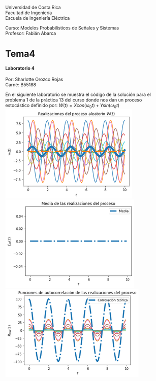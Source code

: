 Universidad de Costa Rica  
Facultad de Ingeniería  
Escuela de Ingeniería Eléctrica  

Curso: Modelos Probabilísticos de Señales y Sistemas  
Profesor: Fabián Abarca  

# Tema4 
#### Laboratorio 4 ####


Por: Sharlotte Orozco Rojas  
Carné: B55188  


En el siguiente laboratorio se muestra el código de la solución para el problema 1 de la práctica 13 del curso
donde nos dan un proceso estocástico definido por:
$W(t) = Xcos(\omega_0t) + Ysin(\omega_0t)$
![GitHub ProcesoAleatorio](/ProcesoAleatorio.png)
![GitHub Media](/Media.png)
![GitHub Autocorrelacion](/Autocorrelación.png)
